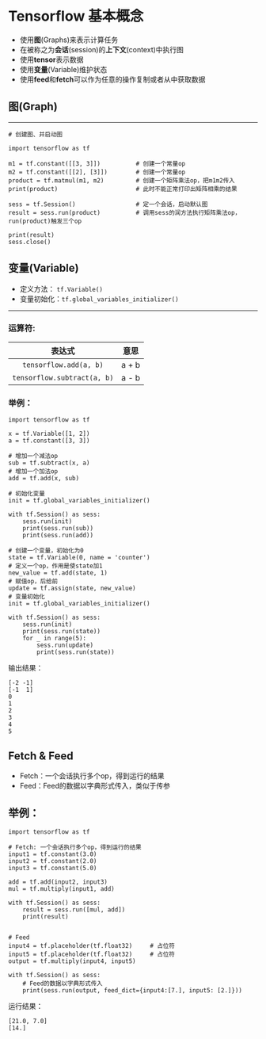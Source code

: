 # Tensorflow 基本概念
-  使用**图**(Graphs)来表示计算任务
-  在被称之为**会话**(session)的**上下文**(context)中执行图
-  使用**tensor**表示数据
-  使用**变量**(Variable)维护状态
-  使用**feed**和**fetch**可以作为任意的操作复制或者从中获取数据

## 图(Graph)
---

```
# 创建图、并启动图

import tensorflow as tf

m1 = tf.constant([[3, 3]])          # 创建一个常量op
m2 = tf.constant([[2], [3]])        # 创建一个常量op
product = tf.matmul(m1, m2)         # 创建一个矩阵乘法op，把m1m2传入
print(product)                      # 此时不能正常打印出矩阵相乘的结果

sess = tf.Session()                 # 定一个会话，启动默认图
result = sess.run(product)          # 调用sess的润方法执行矩阵乘法op，run(product)触发三个op

print(result)
sess.close()

```

## 变量(Variable)
-  定义方法： `tf.Variable()`
-  变量初始化：`tf.global_variables_initializer()`
---
### 运算符: 
表达式 | 意思
:--:|:--:|
`tensorflow.add(a, b)`         | a + b
`tensorflow.subtract(a, b)`    | a - b
### 举例：

```
import tensorflow as tf

x = tf.Variable([1, 2])
a = tf.constant([3, 3])

# 增加一个减法op
sub = tf.subtract(x, a)
# 增加一个加法op
add = tf.add(x, sub)

# 初始化变量
init = tf.global_variables_initializer()

with tf.Session() as sess:
    sess.run(init)
    print(sess.run(sub))
    print(sess.run(add))

# 创建一个变量，初始化为0
state = tf.Variable(0, name = 'counter')
# 定义一个op，作用是使state加1
new_value = tf.add(state, 1)
# 赋值op，后给前
update = tf.assign(state, new_value)
# 变量初始化
init = tf.global_variables_initializer()

with tf.Session() as sess:
    sess.run(init)
    print(sess.run(state))
    for _ in range(5):
        sess.run(update)
        print(sess.run(state))
```
输出结果：
```
[-2 -1]
[-1  1]
0
1
2
3
4
5
```
## Fetch & Feed
-  Fetch：一个会话执行多个op，得到运行的结果
-  Feed：Feed的数据以字典形式传入，类似于传参

举例：
---
```
import tensorflow as tf

# Fetch: 一个会话执行多个op，得到运行的结果
input1 = tf.constant(3.0)
input2 = tf.constant(2.0)
input3 = tf.constant(5.0)

add = tf.add(input2, input3)
mul = tf.multiply(input1, add)

with tf.Session() as sess:
    result = sess.run([mul, add])
    print(result)


# Feed 
input4 = tf.placeholder(tf.float32)     # 占位符
input5 = tf.placeholder(tf.float32)     # 占位符
output = tf.multiply(input4, input5)

with tf.Session() as sess:
    # Feed的数据以字典形式传入
    print(sess.run(output, feed_dict={input4:[7.], input5: [2.]}))

```
运行结果：
```
[21.0, 7.0]
[14.]
```